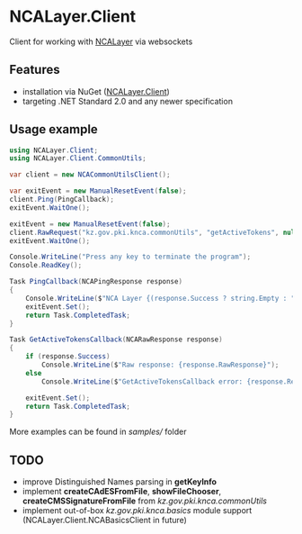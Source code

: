 ﻿# NCALayer.Client

Client for working with [NCALayer](https://pki.gov.kz/ncalayer/) via websockets

## Features
- installation via NuGet ([NCALayer.Client](https://www.nuget.org/packages/NCALayer.Client))
- targeting .NET Standard 2.0 and any newer specification

## Usage example
``` csharp
using NCALayer.Client;
using NCALayer.Client.CommonUtils;

var client = new NCACommonUtilsClient();

var exitEvent = new ManualResetEvent(false);
client.Ping(PingCallback);
exitEvent.WaitOne();

exitEvent = new ManualResetEvent(false);
client.RawRequest("kz.gov.pki.knca.commonUtils", "getActiveTokens", null, GetActiveTokensCallback);
exitEvent.WaitOne();

Console.WriteLine("Press any key to terminate the program");
Console.ReadKey();

Task PingCallback(NCAPingResponse response)
{
    Console.WriteLine($"NCA Layer {(response.Success ? string.Empty : "not")} launched");
    exitEvent.Set();
    return Task.CompletedTask;
}

Task GetActiveTokensCallback(NCARawResponse response)
{
    if (response.Success)
        Console.WriteLine($"Raw response: {response.RawResponse}");
    else
        Console.WriteLine($"GetActiveTokensCallback error: {response.ResponseState}");

    exitEvent.Set();
    return Task.CompletedTask;
}
```
More examples can be found in *samples/* folder

## TODO
- improve Distinguished Names parsing in **getKeyInfo**
- implement **createCAdESFromFile**, **showFileChooser**, **createCMSSignatureFromFile** from *kz.gov.pki.knca.commonUtils*
- implement out-of-box *kz.gov.pki.knca.basics* module support (NCALayer.Client.NCABasicsClient in future)